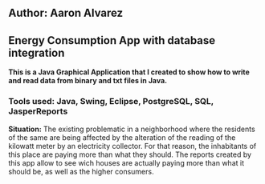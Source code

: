 ## Author: Aaron Alvarez

## Energy Consumption App with database integration

**This is a Java Graphical Application that I created to show how to write and read data from binary and txt files in Java.**

### Tools used: Java, Swing, Eclipse, PostgreSQL, SQL, JasperReports

**Situation:**
The existing problematic in a neighborhood where the residents of the same are being affected by the alteration of the reading of the kilowatt meter by an electricity collector. For that reason, the inhabitants of this place are paying more than what they should. The reports created by this app allow to see wich houses are actually paying more than what it should be, as well as the higher consumers.
